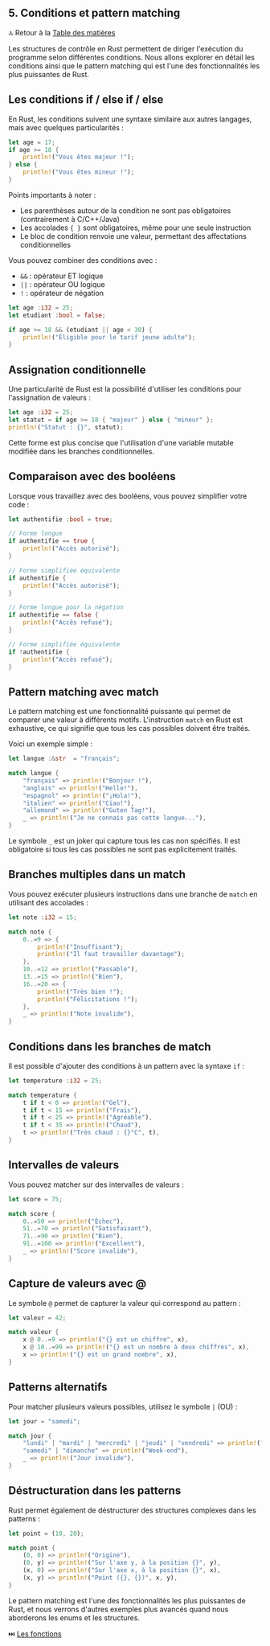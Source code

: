 ## 5\. Conditions et pattern matching

🔝 Retour à la [Table des matières](/SOMMAIRE.md)

Les structures de contrôle en Rust permettent de diriger l'exécution du programme selon différentes conditions. Nous allons explorer en détail les conditions ainsi que le pattern matching qui est l'une des fonctionnalités les plus puissantes de Rust.

## Les conditions if / else if / else

En Rust, les conditions suivent une syntaxe similaire aux autres langages, mais avec quelques particularités :

``` rust
let age = 17;
if age >= 18 {
    println!("Vous êtes majeur !");
} else {
    println!("Vous êtes mineur !");
}
```

Points importants à noter :

- Les parenthèses autour de la condition ne sont pas obligatoires (contrairement à C/C++/Java)
- Les accolades `{ }` sont obligatoires, même pour une seule instruction
- Le bloc de condition renvoie une valeur, permettant des affectations conditionnelles

Vous pouvez combiner des conditions avec :

- `&&` : opérateur ET logique
- `||` : opérateur OU logique
- `!` : opérateur de négation

``` rust
let age :i32 = 25;
let etudiant :bool = false;

if age >= 18 && (etudiant || age < 30) {
    println!("Éligible pour le tarif jeune adulte");
}
```

## Assignation conditionnelle

Une particularité de Rust est la possibilité d'utiliser les conditions pour l'assignation de valeurs :

``` rust
let age :i32 = 25;
let statut = if age >= 18 { "majeur" } else { "mineur" };
println!("Statut : {}", statut);
```

Cette forme est plus concise que l'utilisation d'une variable mutable modifiée dans les branches conditionnelles.

## Comparaison avec des booléens

Lorsque vous travaillez avec des booléens, vous pouvez simplifier votre code :

``` rust
let authentifie :bool = true;

// Forme longue
if authentifie == true {
    println!("Accès autorisé");
}

// Forme simplifiée équivalente
if authentifie {
    println!("Accès autorisé");
}

// Forme longue pour la négation
if authentifie == false {
    println!("Accès refusé");
}

// Forme simplifiée équivalente
if !authentifie {
    println!("Accès refusé");
}
```

## Pattern matching avec match

Le pattern matching est une fonctionnalité puissante qui permet de comparer une valeur à différents motifs. L'instruction `match` en Rust est exhaustive, ce qui signifie que tous les cas possibles doivent être traités.

Voici un exemple simple :

``` rust
let langue :&str  = "français";

match langue {
    "français" => println!("Bonjour !"),
    "anglais" => println!("Hello!"),
    "espagnol" => println!("¡Hola!"),
    "italien" => println!("Ciao!"),
    "allemand" => println!("Guten Tag!"),
    _ => println!("Je ne connais pas cette langue..."),
}
```

Le symbole `_` est un joker qui capture tous les cas non spécifiés. Il est obligatoire si tous les cas possibles ne sont pas explicitement traités.

## Branches multiples dans un match

Vous pouvez exécuter plusieurs instructions dans une branche de `match` en utilisant des accolades :

``` rust
let note :i32 = 15;

match note {
    0..=9 => {
        println!("Insuffisant");
        println!("Il faut travailler davantage");
    },
    10..=12 => println!("Passable"),
    13..=15 => println!("Bien"),
    16..=20 => {
        println!("Très bien !");
        println!("Félicitations !");
    },
    _ => println!("Note invalide"),
}
```

## Conditions dans les branches de match

Il est possible d'ajouter des conditions à un pattern avec la syntaxe `if` :

``` rust
let temperature :i32 = 25;

match temperature {
    t if t < 0 => println!("Gel"),
    t if t < 15 => println!("Frais"),
    t if t < 25 => println!("Agréable"),
    t if t < 35 => println!("Chaud"),
    t => println!("Très chaud : {}°C", t),
}
```

## Intervalles de valeurs

Vous pouvez matcher sur des intervalles de valeurs :

``` rust
let score = 75;

match score {
    0..=50 => println!("Échec"),
    51..=70 => println!("Satisfaisant"),
    71..=90 => println!("Bien"),
    91..=100 => println!("Excellent"),
    _ => println!("Score invalide"),
}
```

## Capture de valeurs avec @

Le symbole `@` permet de capturer la valeur qui correspond au pattern :

``` rust
let valeur = 42;

match valeur {
    x @ 0..=9 => println!("{} est un chiffre", x),
    x @ 10..=99 => println!("{} est un nombre à deux chiffres", x),
    x => println!("{} est un grand nombre", x),
}
```

## Patterns alternatifs

Pour matcher plusieurs valeurs possibles, utilisez le symbole `|` (OU) :

``` rust
let jour = "samedi";

match jour {
    "lundi" | "mardi" | "mercredi" | "jeudi" | "vendredi" => println!("Jour ouvrable"),
    "samedi" | "dimanche" => println!("Week-end"),
    _ => println!("Jour invalide"),
}
```

## Déstructuration dans les patterns

Rust permet également de déstructurer des structures complexes dans les patterns :

``` rust
let point = (10, 20);

match point {
    (0, 0) => println!("Origine"),
    (0, y) => println!("Sur l'axe y, à la position {}", y),
    (x, 0) => println!("Sur l'axe x, à la position {}", x),
    (x, y) => println!("Point ({}, {})", x, y),
}
```

Le pattern matching est l'une des fonctionnalités les plus puissantes de Rust, et nous verrons d'autres exemples plus avancés quand nous aborderons les enums et les structures.

⏭️ [Les fonctions](/I-bases/06-fonctions.md)
